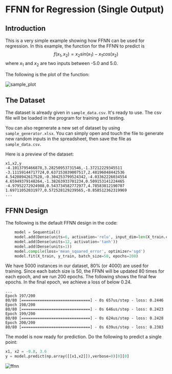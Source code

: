 # FFNN for Regression (Single Output)

## Introduction

This is a very simple example showing how FFNN can be used for regression.
In this example, the function for the FFNN to predict is 
$$f(x_1,x_2) = x_2 sin(x_1) - x_1 cos(x_2)$$ 
where $x_1$ and $x_2$ are two inputs between -5.0 and 5.0. 

The following is the plot of the function:

![sample_plot](https://github.com/cfoh/FFNN-Examples/assets/51439829/6aa48810-596e-4cd3-b0b0-098b832c07b0)

## The Dataset

The dataset is already given in `sample_data.csv`. It's ready to use. The csv file will be loaded in the program for training and testing.

You can also regenerate a new set of dataset by using `sample_generator.xlsx`. You can simply open and touch the file to generate new random inputs in the spreadsheet, then save the file as `sample_data.csv`. 

Here is a preview of the dataset:

```
x1,x2,y
-4.1013795466878,3.28250953731546,-1.37212229345511
-3.11159144717724,0.637153839007517,2.48196048442536
4.54208942617528,-0.304253799524342,-4.03362226034554
4.65949379148264,-1.38263933701234,0.509153141224465
-4.97952272924988,0.543734582772977,4.78583812190707
1.69711052031977,0.572528129239565,-0.858512362319969
...
```

## FFNN Design

The following is the default FFNN design in the code:

```python
    model = Sequential()
    model.add(Dense(units=6, activation='relu', input_dim=len(X_train.columns)))
    model.add(Dense(units=12, activation='tanh'))
    model.add(Dense(units=1))
    model.compile(loss='mean_squared_error', optimizer='sgd')
    model.fit(X_train, y_train, batch_size=50, epochs=200)
```

We have 5000 instances in our dataset, 80% (or 4000) are used for training. Since each batch size is 50, the FFNN will be updated 80 times for each epoch, and we run 200 epochs. The following shows the final few epochs. In the final epoch, we achieve a loss of below 0.24.

```
...
Epoch 197/200
80/80 [==============================] - 0s 657us/step - loss: 0.2446
Epoch 198/200
80/80 [==============================] - 0s 646us/step - loss: 0.2423
Epoch 199/200
80/80 [==============================] - 0s 624us/step - loss: 0.2428
Epoch 200/200
80/80 [==============================] - 0s 639us/step - loss: 0.2383
```

The model is now ready for prediction. Do the following to predict a single point:

```python
x1, x2 = -0.8, 3.6
y = model.predict(np.array([[x1,x2]]),verbose=0)[0][0]
```

![ffnn](https://github.com/cfoh/FFNN-Examples/assets/51439829/838c3a4a-7951-4bb9-a187-c2ba3d69fb62)
